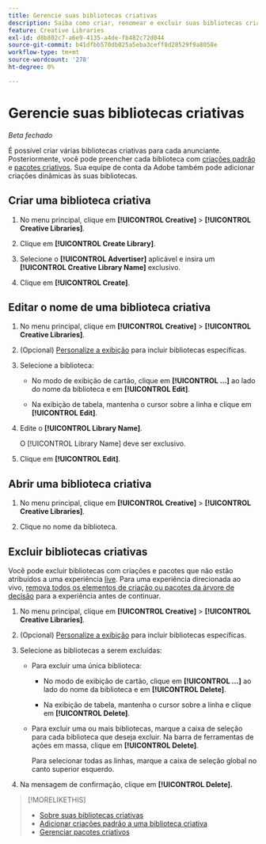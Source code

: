 ```yaml
---
title: Gerencie suas bibliotecas criativas
description: Saiba como criar, renomear e excluir suas bibliotecas criativas.
feature: Creative Libraries
exl-id: d8b802c7-a6e9-4135-a4de-fb482c72d044
source-git-commit: b41dfbb570db025a5eba3ceff8d28529f9a8058e
workflow-type: tm+mt
source-wordcount: '278'
ht-degree: 0%

---
```


# Gerencie suas bibliotecas criativas

*Beta fechado*

É possível criar várias bibliotecas criativas para cada anunciante. Posteriormente, você pode preencher cada biblioteca com [criações padrão](creative-add-standard.md)<!-- , dynamic creatives, --> e [pacotes criativos](bundle-manage.md). Sua equipe de conta da Adobe também pode adicionar criações dinâmicas às suas bibliotecas.

## Criar uma biblioteca criativa

1. No menu principal, clique em **[!UICONTROL Creative]** > **[!UICONTROL Creative Libraries]**.

1. Clique em **[!UICONTROL Create Library]**.

1. Selecione o **[!UICONTROL Advertiser]** aplicável e insira um **[!UICONTROL Creative Library Name]** exclusivo.

1. Clique em **[!UICONTROL Create]**.

## Editar o nome de uma biblioteca criativa

1. No menu principal, clique em **[!UICONTROL Creative]** > **[!UICONTROL Creative Libraries]**.

1. (Opcional) [Personalize a exibição](/help/creative/introduction/customize-data-views.md) para incluir bibliotecas específicas.

1. Selecione a biblioteca:

   * No modo de exibição de cartão, clique em **[!UICONTROL ...]** ao lado do nome da biblioteca e em **[!UICONTROL Edit]**.

   * Na exibição de tabela, mantenha o cursor sobre a linha e clique em **[!UICONTROL Edit]**.

1. Edite o **[!UICONTROL Library Name]**.

   O [!UICONTROL Library Name] deve ser exclusivo.

1. Clique em **[!UICONTROL Edit]**.

## Abrir uma biblioteca criativa

1. No menu principal, clique em **[!UICONTROL Creative]** > **[!UICONTROL Creative Libraries]**.

1. Clique no nome da biblioteca.

## Excluir bibliotecas criativas

Você pode excluir bibliotecas com criações e pacotes que não estão atribuídos a uma experiência [live](/help/creative/experiences/experience-about.md#experience-statuses-experience-statuses). Para uma experiência direcionada ao vivo, [remova todos os elementos de criação ou pacotes da árvore de decisão](/help/creative/experiences/experience-target-node-delete.md) para a experiência antes de continuar.<!-- Not an option as of 3/4: > For an untargeted live experience, [remove any assigned creatives from the associated ad tag](/help/creative/experiences/experience-tag-assign-creatives.md) before you continue. -->

1. No menu principal, clique em **[!UICONTROL Creative]** > **[!UICONTROL Creative Libraries]**.

1. (Opcional) [Personalize a exibição](/help/creative/introduction/customize-data-views.md) para incluir bibliotecas específicas.

1. Selecione as bibliotecas a serem excluídas:

   * Para excluir uma única biblioteca:

      * No modo de exibição de cartão, clique em **[!UICONTROL ...]** ao lado do nome da biblioteca e em **[!UICONTROL Delete]**.

      * Na exibição de tabela, mantenha o cursor sobre a linha e clique em **[!UICONTROL Delete]**.

   * Para excluir uma ou mais bibliotecas, marque a caixa de seleção para cada biblioteca que deseja excluir. Na barra de ferramentas de ações em massa, clique em **[!UICONTROL Delete]**.

     Para selecionar todas as linhas, marque a caixa de seleção global no canto superior esquerdo.

1. Na mensagem de confirmação, clique em **[!UICONTROL Delete].**

>[!MORELIKETHIS]
>
>* [Sobre suas bibliotecas criativas](/help/creative/creative-libraries/creative-libraries-about.md)
>* [Adicionar criações padrão a uma biblioteca criativa](creative-add-standard.md)
>* [Gerenciar pacotes criativos](bundle-manage.md)
